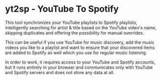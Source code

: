 # yt2sp - YouTube To Spotify

This tool synchronizes your YouTube playlists to Spotify playlists,
intelligently searching for artist & title based on the YouTube video's
name, skipping duplicates and offering the possibility for manual
overrides.

This can be useful if you use YouTube for music discovery, add the music
videos you like to a playlist and want to ensure that your discovered
items are added to Spotify as well which you use for regular music
listening.

In order to work, it requires access to your YouTube and Spotify accounts,
but it runs entirely in your browser and communicates only with YouTube
and Spotify servers and does not store any data at all.


